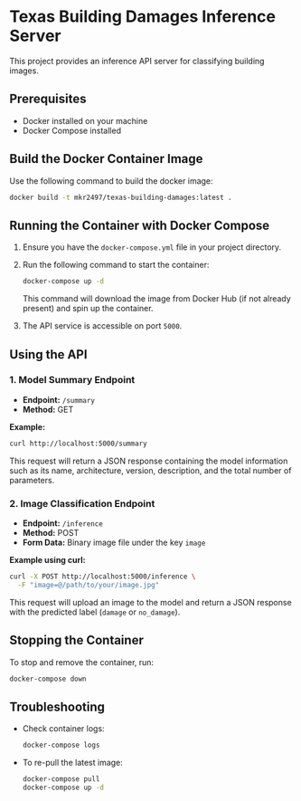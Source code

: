 # Texas Building Damages Inference Server

This project provides an inference API server for classifying building images.

## Prerequisites

- Docker installed on your machine
- Docker Compose installed

## Build the Docker Container Image

Use the following command to build the docker image:

```bash
docker build -t mkr2497/texas-building-damages:latest .
```

## Running the Container with Docker Compose

1. Ensure you have the `docker-compose.yml` file in your project directory.
2. Run the following command to start the container:

   ```bash
   docker-compose up -d
   ```

   This command will download the image from Docker Hub (if not already present) and spin up the container.

3. The API service is accessible on port `5000`.

## Using the API

### 1. Model Summary Endpoint

- **Endpoint:** `/summary`
- **Method:** GET

**Example:**

```bash
curl http://localhost:5000/summary
```

This request will return a JSON response containing the model information such as its name, architecture, version, description, and the total number of parameters.

### 2. Image Classification Endpoint

- **Endpoint:** `/inference`
- **Method:** POST
- **Form Data:** Binary image file under the key `image`

**Example using curl:**

```bash
curl -X POST http://localhost:5000/inference \
  -F "image=@/path/to/your/image.jpg"
```

This request will upload an image to the model and return a JSON response with the predicted label (`damage` or `no_damage`).

## Stopping the Container

To stop and remove the container, run:

```bash
docker-compose down
```

## Troubleshooting

- Check container logs:

  ```bash
  docker-compose logs
  ```

- To re-pull the latest image:

  ```bash
  docker-compose pull
  docker-compose up -d
  ```